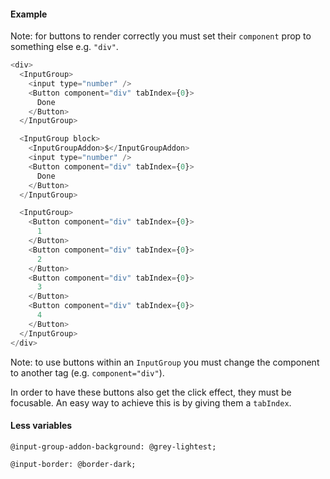 #### Example

Note: for buttons to render correctly you must set their `component` prop to something else e.g. `"div"`.

```js
<div>
  <InputGroup>
    <input type="number" />
    <Button component="div" tabIndex={0}>
      Done
    </Button>
  </InputGroup>

  <InputGroup block>
    <InputGroupAddon>$</InputGroupAddon>
    <input type="number" />
    <Button component="div" tabIndex={0}>
      Done
    </Button>
  </InputGroup>

  <InputGroup>
    <Button component="div" tabIndex={0}>
      1
    </Button>
    <Button component="div" tabIndex={0}>
      2
    </Button>
    <Button component="div" tabIndex={0}>
      3
    </Button>
    <Button component="div" tabIndex={0}>
      4
    </Button>
  </InputGroup>
</div>
```

Note: to use buttons within an `InputGroup` you must change the component to another tag (e.g. `component="div"`).

In order to have these buttons also get the click effect, they must be focusable. An easy way to achieve this is by giving them a `tabIndex`.

#### Less variables

```less
@input-group-addon-background: @grey-lightest;

@input-border: @border-dark;
```
